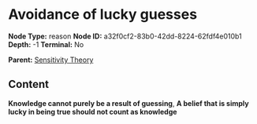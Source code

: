 # Avoidance of lucky guesses

**Node Type:** reason
**Node ID:** a32f0cf2-83b0-42dd-8224-62fdf4e010b1
**Depth:** -1
**Terminal:** No

**Parent:** [Sensitivity Theory](sensitivity-theory.md)

## Content

**Knowledge cannot purely be a result of guessing**, **A belief that is simply lucky in being true should not count as knowledge**
